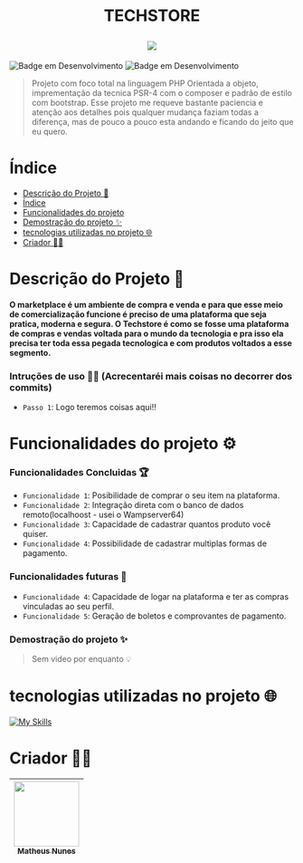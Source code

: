 <h1 align="center">
  <p>TECHSTORE</p>
  <img src='./IMG/Capas readme.png'>
</h1>


![Badge em Desenvolvimento](http://img.shields.io/static/v1?label=VERSÃO&message=1.0.0&color=C077CC&style=for-the-badge)
![Badge em Desenvolvimento](http://img.shields.io/static/v1?label=DATA%20DA%20CRIAÇÃO&message=DEZ/22&color=e5c1eb&style=for-the-badge)

> Projeto com foco total na linguagem PHP Orientada a objeto, imprementação da tecnica PSR-4 com o composer e padrão de estilo com bootstrap.
> Esse projeto me requeve bastante paciencia e atenção aos detalhes pois qualquer mudança faziam todas a diferença, mas de pouco a pouco esta andando 
> e ficando do jeito que eu quero.

# Índice 

* [Descrição do Projeto 🎯](#descrição-do-projeto-)
* [Índice](#índice)
* [Funcionalidades do projeto](#funcionalidades-do-projeto-)
* [Demostração do projeto ✨](#demostração-do-projeto-)
* [tecnologias utilizadas no projeto 🌐](#tecnologias-utilizadas-no-projeto-)
* [Criador 🐱‍👤](#criador-)

# Descrição do Projeto 🎯
#### O marketplace é um ambiente de compra e venda e para que esse meio de comercialização funcione é preciso de uma plataforma que seja pratica, moderna e segura. O Techstore é como se fosse uma plataforma de compras e vendas voltada para o mundo da tecnologia e pra isso ela precisa ter toda essa pegada tecnologica e com produtos voltados a esse segmento.

### Intruções de uso 🐱‍🚀 (Acrecentaréi mais coisas no decorrer dos commits)
- `Passo 1`:  Logo teremos coisas aqui!!


# Funcionalidades do projeto ⚙

### Funcionalidades Concluidas 🏆
- `Funcionalidade 1`: Posibilidade de comprar o seu item na plataforma.
- `Funcionalidade 2`: Integração direta com o banco de dados remoto(localhoost - usei o Wampserver64)
- `Funcionalidade 3`: Capacidade de cadastrar quantos produto você quiser.
- `Funcionalidade 4`: Possibilidade de cadastrar multiplas formas de pagamento.
### Funcionalidades futuras 📌
 
- `Funcionalidade 4`: Capacidade de logar na plataforma e ter as compras vinculadas ao seu perfil.
- `Funcionalidade 5`: Geração de boletos e comprovantes de pagamento.


### Demostração do projeto ✨
> Sem video por enquanto :bulb:



# tecnologias utilizadas no projeto 🌐

[![My Skills](https://skills.thijs.gg/icons?i=php,mysql,js,html,css,bootstrap&theme=dark)](https://skills.thijs.gg)


# Criador 🐱‍👤

| [<img src="https://avatars.githubusercontent.com/u/83671782?v=4" width=115><br><sub>Matheus Nunes</sub>](https://github.com/0XxMxX0)
| :---: 
 
